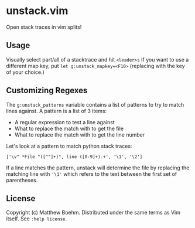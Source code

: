 unstack.vim
=============

Open stack traces in vim splits!

Usage
-----
Visually select part/all of a stacktrace and hit `<leader>s`
 If you want to use a different map key, put `let g:unstack_mapkey=<F10>` (replacing <F10> with the key of your choice.)

Customizing Regexes
-------------------
The `g:unstack_patterns` variable contains a list of patterns to try to match lines against. A pattern is a list of 3 items:

* A regular expression to test a line against
* What to replace the match with to get the file
* What to replace the match with to get the line number

Let's look at a pattern to match python stack traces:

`['\v^ *File "([^"]+)", line ([0-9]+).+', '\1', '\2']`

If a line matches the pattern, unstack will determine the file by replacing the matching line with `'\1'` which refers to the text between the first set of parentheses.

License
-------
Copyright (c) Matthew Boehm.  Distributed under the same terms as Vim itself.
See `:help license`.
